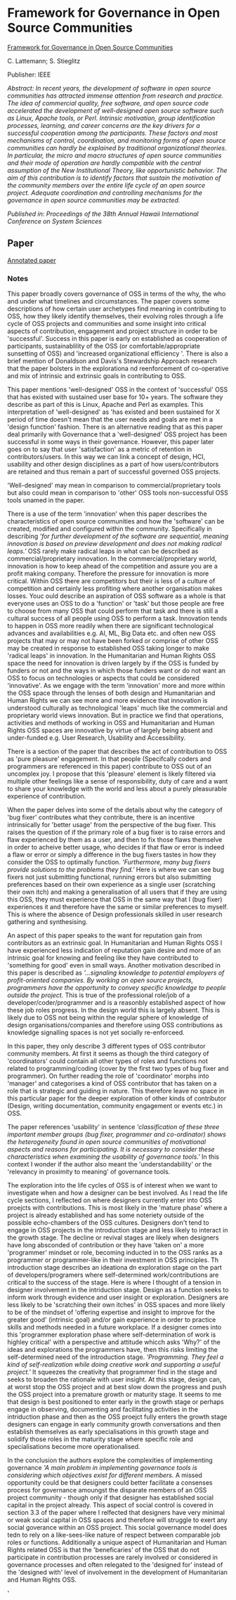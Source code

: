 # Framework for Governance in Open Source Communities

[Framework for Governance in Open Source Communities](https://ieeexplore.ieee.org/document/1385626)

C. Lattemann; S. Stieglitz

Publisher: IEEE

*Abstract:
In recent years, the development of software in open source communities has attracted immense attention from research and practice. The idea of commercial quality, free software, and open source code accelerated the development of well-designed open source software such as Linux, Apache tools, or Perl. Intrinsic motivation, group identification processes, learning, and career concerns are the key drivers for a successful cooperation among the participants. These factors and most mechanisms of control, coordination, and monitoring forms of open source communities can hardly be explained by traditional organizational theories. In particular, the micro and macro structures of open source communities and their mode of operation are hardly compatible with the central assumption of the New Institutional Theory, like opportunistic behavior. The aim of this contribution is to identify factors that sustain the motivation of the community members over the entire life cycle of an open source project. Adequate coordination and controlling mechanisms for the governance in open source communities may be extracted.*

*Published in: Proceedings of the 38th Annual Hawaii International Conference on System Sciences*

## Paper

[Annotated paper]()

### Notes

This paper broadly covers governance of OSS in terms of the why, the who and under what timelines and circumstances. The paper covers some descriptions of how certain user archetypes find meaning in contributing to OSS, how they likely identify themselves, their evolving roles through a life cycle of OSS projects and communities and some insight into critical aspects of contribution, engagement and project structure in order to be 'successful'. Success in this paper is early on established as cooperation of participants, sustainablility of the OSS (or comfortable/appropriate sunsetting of OSS) and 'increased organizational efficiency
'. There is also a brief mention of Donaldson and Davis's Stewardship Approach research that the paper bolsters in the explorationa nd reenforcement of co-operative and mix of intrinsic and extrinsic goals in contributing to OSS.

This paper mentions 'well-designed' OSS in the context of 'successful' OSS that has existed with sustained user base for 10+ years. The software they describe as part of this is Linux, Apache and Perl as examples.
This interpretation of 'well-designed' as 'has existed and been sustained for X period of time doesn't mean that the user needs and goals are met in a 'design function' fashion. There is an alternative reading that as this paper deal primarily with Governance that a 'well-designed' OSS project has been successful in some ways in their governance. However, this paper later goes on to say that user 'satisfaction' as a metric of retention in contributors/users. In this way we can link a concept of design, HCI, usability and other design disciplines as a part of how users/contributors are retained and thus remain a part of successful governed OSS projects.

'Well-designed' may mean in comparison to commercial/proprietary tools but also could mean in comparison to 'other' OSS tools non-successful OSS tools unamed in the paper.

There is a use of the term 'innovation' when this paper describes the characteristics of open source communities and how the 'software' can be created, modified and configured within the community. Specifically in describing *'for further development of   the software are sequential, meaning innovation is based on preview development and does not making radical leaps.'*
OSS rarely make radical leaps in what can be described as commercial/proprietary innovation. In the commercial/proprietary world, innovation is how to keep ahead of the competition and assure you are a profit making company. Therefore the pressure for innovation is more critical. Within OSS there are competitors but their is less of a culture of competition and certainly less profiting where another organisation makes losses. Youc ould describe an aspiration of OSS software as a whole is that everyone uses an OSS to do a 'function' or 'task' but those people are free to choose from many OSS that could perform that task and there is still a cultural success of all people using OSS to perform a task. Innovation tends to happen in OSS more readily when there are significant technological advances and availabilities e.g. AI, ML, Big Data etc. and often new OSS projects that may or may not have been forked or comprise of other OSS may be created in response to established OSS taking longer to make 'radical leaps' in innovation. 
In the Humanitarian and Human Rights OSS space the need for innovation is driven largely by if the OSS is funded by funders or not and the ways in which those funders want or do not want an OSS to focus on technologies or aspects that could be considered 'innovative'. As we engage with the term 'innovation' more and more within the OSS space through the lenses of both design and Humanitarian and Human Rights we can see more and more evidence that innovation is understood culturally as technological 'leaps' much like the commercial and proprietary world views innovation. But in practice we find that operations, activities and methods of working in OSS and Humanitarian and Human Rights OSS spaces are innovative by virtue of largely being absent and under-funded e.g. User Research, Usability and Accessibility.

There is a section of the paper that describes the act of contribution to OSS as 'pure pleasure' engagement. In that people (Specifcally coders and programmers are referenced in this paper) contribute to OSS out of an uncomplex joy. I propose that this 'pleasure' element is likely filtered via multiple other feelings like a sense of responsibility, duty of care and a want to share your knowledge with the world and less about a purely pleasurable experience of contribution.

When the paper delves into some of the details about why the category of 'bug fixer' contributes what they contribute, there is an incentive intrinsically for 'better usage' from the perspective of the bug fixer. This raises the question of if the primary role of a bug fixer is to raise errors and flaw experienced by them as a user, and then to fix those flaws themselve in order to acheive better usage, who decides if that flaw or error is indeed a flaw or error or simply a difference in the bug fixers tastes in how they consider the OSS to optimally function. *'Furthermore, many bug   fixers provide solutions to the problems they find.'* Here is where we can see bug fixers not just submitting functional, running errors but also submitting preferences based on their own experience as a single user (scratching their own itch) and making a generalisation of all users that if they are using this OSS, they must experience that OSS in the same way that I (bug fixer) experiences it and therefore have the same or similar preferences to myself. This is where the absence of Design professionals skilled in user research gathering and synthesising.

An aspect of this paper speaks to the want for reputation gain from contributors as an extrinsic goal. In Humanitarian and Human Rights OSS I have experienced less indication of reputation gain desire and more of an intrinsic goal for knowing and feeling like they have contributed to 'something for good' even in small ways.
Another motivation described in this paper is described as *'...signaling knowledge to potential employers of profit-oriented companies. By working on open source projects, programmers have the opportunity to convey specific knowledge to people outside the project.* This is true of the professional role/job of a developer/coder/programmer and is a reasonbly established aspect of how these job roles progress. In the design world this is largely absent. This is likely due to OSS not being within the regular sphere of knowledge of design organisations/companies and therefore using OSS contributions as knowledge signalling spaces is not yet socially re-enforceed.

In this paper, they only describe 3 different types of OSS contributor community members. At first it seems as though the third category of 'coordinators' could contain all other types of roles and functions not related to programming/coding (cover by the first two types of bug fixer and programmer). On further reading the role of 'coordinator' morphs into 'manager' and categorises a kind of OSS contributor that has taken on a role that is strategic and guiding in nature. This therefore leave no space in this particular paper for the deeper exploration of other kinds of contributor (Design, writing documentation, community engagement or events etc.) in OSS.

The paper references 'usability' in sentence *'classification of these three important member groups (bug fixer, programmer and co-ordinator) shows the heterogeneity found in open source communities of motivational aspects and reasons for participating. It is necessary to consider these characteristics when examining the usability of governance tools.'* In this context I wonder if the author also meant the 'understandability' or the 'relevancy in proximity to meaning' of governance tools. 

The exploration into the life cycles of OSS is of interest when we want to investigate when and how a designer can be best involved. As I read the life cycle sections, I reflected on where designers currently enter into OSS proejcts with contributions. This is most likely in the 'mature phase' where a project is already established and has some noteriety outside of the possible echo-chambers of the OSS cultures. Designers don't tend to engage in OSS projects in the introduction stage and less likely to interact in the growth stage. The decline or revival stages are likely when designers have long absconded of contribution or they have 'taken on' a more 'programmer' mindset or role, becoming inducted in to the OSS ranks as a programmer or programmer-like in their investment in OSS principles. 
Th introduction stage describes an ideationa dn exploration stage on the part of developers/programers where self-determined work/contributions are critical to the success of the stage. Here is where I thought of a tension in designer involvement in the intriduction stage. Design as a function seeks to inform work through evidence and user insight or exploration. Designers are less likely to be 'scratching their own itches' in OSS spaces and more likely to be of the mindset of 'offering expertise and insight to improve for the greater good' (intrinsic goal) and/or gain experience in order to practice skills and methods needed in a future workplace. If a designer comes into this 'programmer exploration phase where self-determination of work is highley critical' with a perspective and attitude whicch asks 'Why?' of the ideas and explorations the programmers have, then this risks limiting the self-determined need of the introduction stage. *'Programming. They feel a kind of self-realization while doing creative work and   supporting a useful project.'*
It squeezes the creativity that programmer find in the stage and seeks to broaden the rationale with user insight. At this stage, design can, at worst stop the OSS project and at best slow down the progress and push the OSS project into a premature growth or maturity stage. 
It seems to me that design is best positioned to enter early in the growth stage or perhaps engage in observing, documenting and facilitating activities in the intriduction phase and then as the OSS proejct fully enters the growth stage designers can engage in early community growth conversations and then establish themselves as early specialisations in this growth stage and solidify those roles in the maturity stage where specific role and specialisations become more operationalised.

In the conclusion the authors explore the complexities of implementing governance *'A main problem in implementing governance tools is considering which objectives exist for different members.*
A missed opportunity could be that designers could better facilitate a consenses process for governance amoungst the disparate members of an OSS project community - though only if that designer has established social capital in the project already.
This aspect of social control is covered in section 3.3 of the paper where I relfected that designers have very minimal or weak social capital in OSS spaces and therefore will struggle to exert any social goverance within an OSS project. This social governance model does tedn to rely on a like-sees-like nature of respect between comparable job roles or functions. Additionally a unique aspect of Humanitarian and Human Rights related OSS is that the 'beneficaries' of the OSS that do not participate in contribution processes are rarely involved or considered in governance processes and often relegated to the 'designed for' instead of the 'designed with' level of involvement in the development of Humanitarian and Human Rights OSS.


'